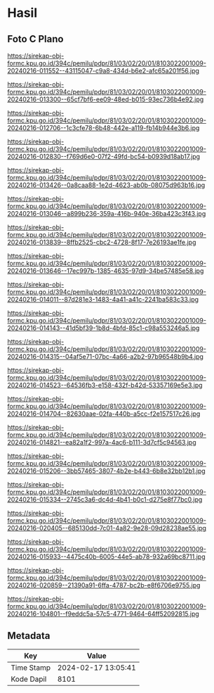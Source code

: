 # Hasil

## Foto C Plano

https://sirekap-obj-formc.kpu.go.id/394c/pemilu/pdpr/81/03/02/20/01/8103022001009-20240216-011552--43115047-c9a8-434d-b6e2-afc65a201f56.jpg

https://sirekap-obj-formc.kpu.go.id/394c/pemilu/pdpr/81/03/02/20/01/8103022001009-20240216-013300--65cf7bf6-ee09-48ed-b015-93ec736b4e92.jpg

https://sirekap-obj-formc.kpu.go.id/394c/pemilu/pdpr/81/03/02/20/01/8103022001009-20240216-012706--1c3cfe78-6b48-442e-a119-fb14b944e3b6.jpg

https://sirekap-obj-formc.kpu.go.id/394c/pemilu/pdpr/81/03/02/20/01/8103022001009-20240216-012830--f769d6e0-07f2-49fd-bc54-b0939d18ab17.jpg

https://sirekap-obj-formc.kpu.go.id/394c/pemilu/pdpr/81/03/02/20/01/8103022001009-20240216-013426--0a8caa88-1e2d-4623-ab0b-08075d963b16.jpg

https://sirekap-obj-formc.kpu.go.id/394c/pemilu/pdpr/81/03/02/20/01/8103022001009-20240216-013046--a899b236-359a-416b-940e-36ba423c3f43.jpg

https://sirekap-obj-formc.kpu.go.id/394c/pemilu/pdpr/81/03/02/20/01/8103022001009-20240216-013839--8ffb2525-cbc2-4728-8f17-7e26193ae1fe.jpg

https://sirekap-obj-formc.kpu.go.id/394c/pemilu/pdpr/81/03/02/20/01/8103022001009-20240216-013646--17ec997b-1385-4635-97d9-34be57485e58.jpg

https://sirekap-obj-formc.kpu.go.id/394c/pemilu/pdpr/81/03/02/20/01/8103022001009-20240216-014011--87d281e3-1483-4a41-a41c-2241ba583c33.jpg

https://sirekap-obj-formc.kpu.go.id/394c/pemilu/pdpr/81/03/02/20/01/8103022001009-20240216-014143--41d5bf39-1b8d-4bfd-85c1-c98a553246a5.jpg

https://sirekap-obj-formc.kpu.go.id/394c/pemilu/pdpr/81/03/02/20/01/8103022001009-20240216-014315--04af5e71-07bc-4a66-a2b2-97b96548b9b4.jpg

https://sirekap-obj-formc.kpu.go.id/394c/pemilu/pdpr/81/03/02/20/01/8103022001009-20240216-014523--64536fb3-e158-432f-b42d-53357169e5e3.jpg

https://sirekap-obj-formc.kpu.go.id/394c/pemilu/pdpr/81/03/02/20/01/8103022001009-20240216-014704--82630aae-02fa-440b-a5cc-f2e157517c26.jpg

https://sirekap-obj-formc.kpu.go.id/394c/pemilu/pdpr/81/03/02/20/01/8103022001009-20240216-014821--ea82a1f2-997a-4ac6-b111-3d7cf5c94563.jpg

https://sirekap-obj-formc.kpu.go.id/394c/pemilu/pdpr/81/03/02/20/01/8103022001009-20240216-015206--3bb57465-3807-4b2e-b443-6b8e32bb12b1.jpg

https://sirekap-obj-formc.kpu.go.id/394c/pemilu/pdpr/81/03/02/20/01/8103022001009-20240216-015334--2745c3a6-dc4d-4b41-b0c1-d275e8f77bc0.jpg

https://sirekap-obj-formc.kpu.go.id/394c/pemilu/pdpr/81/03/02/20/01/8103022001009-20240216-020405--685130dd-7c01-4a82-9e28-09d28238ae55.jpg

https://sirekap-obj-formc.kpu.go.id/394c/pemilu/pdpr/81/03/02/20/01/8103022001009-20240216-015933--4475c40b-6005-44e5-ab78-932a69bc8711.jpg

https://sirekap-obj-formc.kpu.go.id/394c/pemilu/pdpr/81/03/02/20/01/8103022001009-20240216-020859--21390a91-6ffa-4787-bc2b-e8f6706e9755.jpg

https://sirekap-obj-formc.kpu.go.id/394c/pemilu/pdpr/81/03/02/20/01/8103022001009-20240216-104801--f9eddc5a-57c5-4771-9464-64ff52092815.jpg


## Metadata

| Key        | Value               |
| ---------- | ------------------- |
| Time Stamp | 2024-02-17 13:05:41 |
| Kode Dapil | 8101                |



